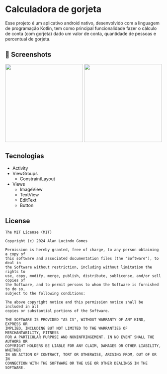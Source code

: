 # Calculadora de gorjeta
Esse projeto é um aplicativo android nativo, desenvolvido com a linguagem de programação Kotlin, tem como principal funcionalidade fazer o cálculo de conta (com gorjeta) dado um valor de conta, quantidade de pessoas e percentual de gorjeta.

## :camera_flash: Screenshots
<p float="left">
  <img src="https://github.com/alanliongar/Des2_tipo_calculation/blob/master/TipCalculation01.png" width="250" />
  <img src="https://github.com/alanliongar/Des2_tipo_calculation/blob/master/TipCalculation02.png" width="250" /> 
</p>

## Tecnologias
- Activity
- ViewGroups
  - ConstraintLayout
- Views
  - ImageView
  - TextView
  - EditText
  - Button

## License
```
The MIT License (MIT)

Copyright (c) 2024 Alan Lucindo Gomes

Permission is hereby granted, free of charge, to any person obtaining a copy of
this software and associated documentation files (the "Software"), to deal in
the Software without restriction, including without limitation the rights to
use, copy, modify, merge, publish, distribute, sublicense, and/or sell copies of
the Software, and to permit persons to whom the Software is furnished to do so,
subject to the following conditions:

The above copyright notice and this permission notice shall be included in all
copies or substantial portions of the Software.

THE SOFTWARE IS PROVIDED "AS IS", WITHOUT WARRANTY OF ANY KIND, EXPRESS OR
IMPLIED, INCLUDING BUT NOT LIMITED TO THE WARRANTIES OF MERCHANTABILITY, FITNESS
FOR A PARTICULAR PURPOSE AND NONINFRINGEMENT. IN NO EVENT SHALL THE AUTHORS OR
COPYRIGHT HOLDERS BE LIABLE FOR ANY CLAIM, DAMAGES OR OTHER LIABILITY, WHETHER
IN AN ACTION OF CONTRACT, TORT OR OTHERWISE, ARISING FROM, OUT OF OR IN
CONNECTION WITH THE SOFTWARE OR THE USE OR OTHER DEALINGS IN THE SOFTWARE.
```
